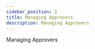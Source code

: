 ```yaml
---
sidebar_position: 2
title: Managing Approvers
description: Managing Approvers
---
```

Managing Approvers
